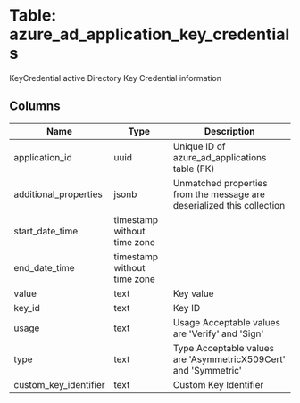 
# Table: azure_ad_application_key_credentials
KeyCredential active Directory Key Credential information
## Columns
| Name        | Type           | Description  |
| ------------- | ------------- | -----  |
|application_id|uuid|Unique ID of azure_ad_applications table (FK)|
|additional_properties|jsonb|Unmatched properties from the message are deserialized this collection|
|start_date_time|timestamp without time zone||
|end_date_time|timestamp without time zone||
|value|text|Key value|
|key_id|text|Key ID|
|usage|text|Usage Acceptable values are 'Verify' and 'Sign'|
|type|text|Type Acceptable values are 'AsymmetricX509Cert' and 'Symmetric'|
|custom_key_identifier|text|Custom Key Identifier|
